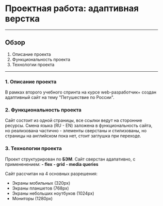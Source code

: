 # Проектная работа: адаптивная верстка
_____

## Обзор
1. Описание проекта
2. Функциональность проекта
3. Технологии проекта

_____

### 1. Описание проекта
  
В рамках второго учебного спринта на курсе web-разработчик+ создан адаптивный сайт на тему "Петушествие по 
России".  

### 2. Функциональность проекта
Сайт состоит из одной страницы, все ссылки ведут на сторонние ресурсы. Смена языка (RU - EN) заложена в 
функциональность 
сайта, но реализована частично - элементы сверстаны и стилизованы, но страницы на английском пока нет, стоит 
заглушка при переходе.  

### 3. Технологии проекта 
Проект структурирован по **БЭМ**.
Сайт сверстан адапативно, с примененением:
**- flex** 
**- grid** 
**- media queries**

Сайт рассчитан на 4 основных разрешения:
- Экраны мобильных (320px)
- Экраны планшетов (768px)
- Экраны небольших ноутбуков (1024px)
- Мониторы (1280px)




